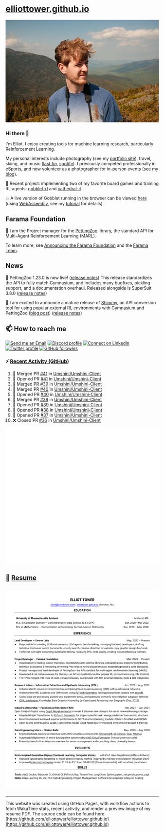 # [elliottower.github.io](https://github.com/elliottower/elliottower.github.io)

[![A wild Elliot on Mt Washington](https://raw.githubusercontent.com/elliottower/elliottower.github.io/main/src/jpg/DSCF7539-600px.jpg?raw=true)](https://raw.githubusercontent.com/elliottower/elliottower.github.io/main/src/jpg/DSCF7539.jpg?raw=true)

### Hi there 👋

I'm Elliot. I enjoy creating tools for machine learning research, particularly Reinforcement Learning.

My personal interests include photography (see my [portfolio site](https://www.elliottower.com/)), travel, skiing, and music ([last.fm](https://www.last.fm/user/ajsdlfkwer), [spotify](https://open.spotify.com/user/12132818380)). I previously competed professionally in eSports, and now volunteer as a photographer for in-person events (see my [blog](https://www.elliottower.com/stories/?category=events)).

🤖 Recent project: implementing two of my favorite board games and training RL agents: [gobblet-rl](https://github.com/elliottower/gobblet-rl) and [cathedral-rl](https://github.com/elliottower/cathedral-rl). 

💥 A live version of Gobblet running in the browser can be viewed [here](https://elliottower.github.io/gobblet-rl/) (using [WebAssembly](https://webassembly.org/), see my [tutorial](https://github.com/elliottower/gobblet-rl/blob/main/tutorials/WebAssembly/web_assembly.md) for details).

## Farama Foundation

🚀 I am the Project manager for the [PettingZoo](https://github.com/Farama-Foundation/PettingZoo) library, the standard API for Multi-Agent Reinforcement Learning (MARL). 

To learn more, see [Announcing the Farama Foundation](https://farama.org/Announcing-The-Farama-Foundation) and the [Farama Team](https://farama.org/team).

## News

🎉 PettingZoo 1.23.0 is now live! ([release notes](https://github.com/Farama-Foundation/PettingZoo/releases/tag/1.23.0)) This release standardizes the API to fully match Gymnasium, and includes many bugfixes, pickling support, and a documentation overhaul. Released alongside is SuperSuit 3.8.0 ([release notes](https://github.com/Farama-Foundation/SuperSuit/releases/tag/3.8.0)) 

<!-- ![GitHub Release Date](https://img.shields.io/github/release-date/Farama-Foundation/PettingZoo) -->

🎉 I am excited to announce a mature release of [Shimmy](https://github.com/Farama-Foundation/Shimmy), an API conversion tool for using popular external RL environments with Gymnasium and PettingZoo ([blog post](https://farama.org/Announcing-Shimmy)) ([release notes](https://github.com/Farama-Foundation/Shimmy/releases/tag/v1.0.0)) 

## 📫 How to reach me

 [![Send me an Email](https://img.shields.io/badge/email-elliot%40elliottower.com-blue)](mailto:elliot@elliottower.com)
 [![Discord profile](https://img.shields.io/badge/Discord-7289DA?style=flat&logo=discord&logoColor=white)](https://discord.com/users/83091537923145728)
 [![Connect on LinkedIn](https://img.shields.io/badge/--linkedin?label=LinkedIn&logo=LinkedIn&style=social)](https://www.linkedin.com/in/elliot-tower)
 [![Twitter profile](https://img.shields.io/twitter/follow/elliottower?style=social)](https://twitter.com/ElliotTower/)
 [![GitHub followers](https://img.shields.io/github/followers/elliottower?style=social)](https://github.com/elliottower/)

### ⚡ [Recent Activity (GitHub)](https://github.com/elliottower)

<!--START_SECTION:activity-->
1. 🎉 Merged PR [#41](https://github.com/Umshini/Umshini-Client/pull/41) in [Umshini/Umshini-Client](https://github.com/Umshini/Umshini-Client)
2. 💪 Opened PR [#41](https://github.com/Umshini/Umshini-Client/pull/41) in [Umshini/Umshini-Client](https://github.com/Umshini/Umshini-Client)
3. 🎉 Merged PR [#39](https://github.com/Umshini/Umshini-Client/pull/39) in [Umshini/Umshini-Client](https://github.com/Umshini/Umshini-Client)
4. 🎉 Merged PR [#40](https://github.com/Umshini/Umshini-Client/pull/40) in [Umshini/Umshini-Client](https://github.com/Umshini/Umshini-Client)
5. 💪 Opened PR [#40](https://github.com/Umshini/Umshini-Client/pull/40) in [Umshini/Umshini-Client](https://github.com/Umshini/Umshini-Client)
6. 🎉 Merged PR [#38](https://github.com/Umshini/Umshini-Client/pull/38) in [Umshini/Umshini-Client](https://github.com/Umshini/Umshini-Client)
7. 💪 Opened PR [#39](https://github.com/Umshini/Umshini-Client/pull/39) in [Umshini/Umshini-Client](https://github.com/Umshini/Umshini-Client)
8. 💪 Opened PR [#38](https://github.com/Umshini/Umshini-Client/pull/38) in [Umshini/Umshini-Client](https://github.com/Umshini/Umshini-Client)
9. 💪 Opened PR [#37](https://github.com/Umshini/Umshini-Client/pull/37) in [Umshini/Umshini-Client](https://github.com/Umshini/Umshini-Client)
10. ❌ Closed PR [#36](https://github.com/Umshini/Umshini-Client/pull/36) in [Umshini/Umshini-Client](https://github.com/Umshini/Umshini-Client)
<!--END_SECTION:activity-->


<picture>
  <a href="https://metrics.lecoq.io/insights?user=elliottower">
   <img src="/github-metrics.svg" alt="Metrics">
  </a>
</picture>

## 📄 [Resume](https://elliottower.github.io/src/pdf/resume.pdf)

<!-- PDF-TO-MARKDOWN:START -->
![Page 1](src/png/page1.png "Page 1")
---
<!-- PDF-TO-MARKDOWN:END -->

----

This website was created using GitHub Pages, with workflow actions to fetch WakaTime stats, recent activity, and render a preview image of my resume PDF. The source code can be found here: [https://github.com/elliottower/elliottower.github.io](https://github.com/elliottower/elliottower.github.io)
